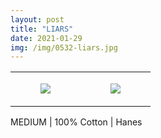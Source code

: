```yaml
---
layout: post
title: "LIARS"
date: 2021-01-29
img: /img/0532-liars.jpg
---
```




<table style="width:100%;"><tr><td style="vertical-align:top;">
      <figure class="tmblr-full" data-orig-height="2048" data-orig-width="1365" data-orig-src="https://concertshirts.netlify.app/shirts/0532/0532-01.jpg"><img src="https://64.media.tumblr.com/9de76eadb693368792e9a44e8dfee2a5/bf6a8d09922c3a9e-ad/s540x810/637da570ea0e9f06da8fcf5266c0813a8556e132.jpg" data-orig-height="2048" data-orig-width="1365" data-orig-src="https://concertshirts.netlify.app/shirts/0532/0532-01.jpg"/></figure></td>
    <td style="vertical-align:top;">
      <figure class="tmblr-full" data-orig-height="2048" data-orig-width="1365" data-orig-src="https://concertshirts.netlify.app/shirts/0532/0532-02.jpg"><img src="https://64.media.tumblr.com/4de6c975fc91b98b6d1734e8735d1c1d/bf6a8d09922c3a9e-07/s540x810/231a833ec5b45391069405fbac5ae68cddbeb70a.jpg" data-orig-height="2048" data-orig-width="1365" data-orig-src="https://concertshirts.netlify.app/shirts/0532/0532-02.jpg"/></figure></td>
  </tr></table><p>
  MEDIUM | 100% Cotton | Hanes
</p>

